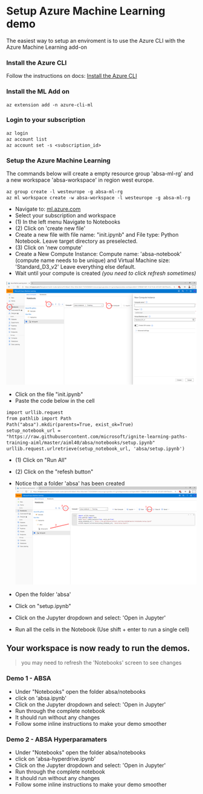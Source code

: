 # Setup Azure Machine Learning demo

The easiest way to setup an enviroment is to use the Azure CLI with the Azure Machine Learning add-on

### Install the Azure CLI
Follow the instructions on docs: [Install the Azure CLI](https://docs.microsoft.com/en-us/cli/azure/install-azure-cli?view=azure-cli-latest)

### Install the ML Add on
```
az extension add -n azure-cli-ml
```
### Login to your subscription
```
az login
az account list
az account set -s <subscription_id> 
```

### Setup the Azure Machine Learning
The commands below will create a empty resource group 'absa-ml-rg' and a new workspace 'absa-workspace' in region west europe.
```
az group create -l westeurope -g absa-ml-rg
az ml workspace create -w absa-workspace -l westeurope -g absa-ml-rg
```

- Navigate to: [ml.azure.com](https://ml.azure.com/)
- Select your subscription and workspace
- (1) In the left menu Navigate to Notebooks
- (2) Click on 'create new file'
- Create a new file with file name: "init.ipynb" and File type: Python Notebook. Leave target directory as preselected.
- (3) Click on 'new compute'
- Create a New Compute Instance: Compute name: 'absa-notebook<youralias>' (compute name needs to be unique) and Virtual Machine size: 'Standard_D3_v2' Leave everything else default.
- Wait until your compute is created *(you need to click refresh sometimes)*

![Add new compute target](../images/add-new-compute.png)

- Click on the file "init.ipynb"
- Paste the code below in the cell

```
import urllib.request
from pathlib import Path
Path("absa").mkdir(parents=True, exist_ok=True)
setup_notebook_url = "https://raw.githubusercontent.com/microsoft/ignite-learning-paths-training-aiml/master/aiml40/absa/notebooks/setup.ipynb"
urllib.request.urlretrieve(setup_notebook_url, 'absa/setup.ipynb')
```

- (1) Click on "Run All"
- (2) Click on the "refesh button"
- Notice that a folder 'absa' has been created
![Initalize Setup](../images/init-setup.png)

- Open the folder 'absa'
- Click on "setup.ipynb"
- Click on the Jupyter dropdown and select: 'Open in Jupyter'
- Run all the cells in the Notebook (Use shift + enter to run a single cell)


## Your workspace is now ready to run the demos.

> you may need to refresh the 'Notebooks' screen to see changes

### Demo 1 - ABSA
- Under "Notebooks" open the folder absa/notebooks
- click on 'absa.ipynb'
- Click on the Jupyter dropdown and select: 'Open in Jupyter'
- Run through the complete notebook 
 - It should run without any changes
 - Follow some inline instructions to make your demo smoother

### Demo 2 - ABSA Hyperparamaters
- Under "Notebooks" open the folder absa/notebooks
- click on 'absa-hyperdrive.ipynb'
- Click on the Jupyter dropdown and select: 'Open in Jupyter'
- Run through the complete notebook 
 - It should run without any changes
 - Follow some inline instructions to make your demo smoother
